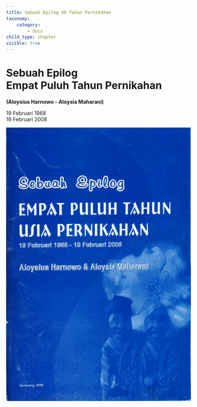 ```yaml
---
title: Sebuah Epilog 40 Tahun Pernikahan
taxonomy:
    category:
        - docs
child_type: chapter
visible: true
---
```


<h1>Sebuah Epilog
<br>Empat Puluh Tahun Pernikahan</h1>

**(Aloysius Harnowo - Aloysia Maharani)**

19 Februari 1968<br>19 Februari 2008

![Alt Text](cover-book2.png?width=300px)